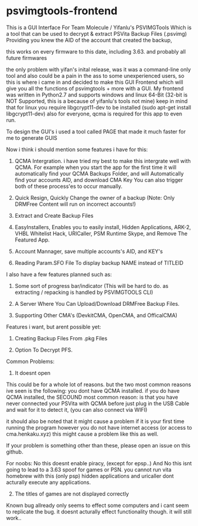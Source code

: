 # psvimgtools-frontend
This is a GUI Interface For Team Molecule / Yifanlu's PSVIMGTools 
Which is a tool that can be used to decrypt & extract PSVita Backup Files (.psvimg) Providing you knew the AID of the account that created the backup, 

this works on every firmware to this date, including 3.63. and probably all future firmwares

the only problem with yifan's inital release, was it was a command-line only tool and also could be a pain in the ass to some unexperienced users, so this is where i came in and decided to make this GUI Frontend which will give you all the functions of psvimgtools + more with a GUI. My frontend was written in Python2.7 and supports windows and linux 64-Bit 
(32-bit is NOT Supported, this is a because of yifanlu's tools not mine) keep in mind that for linux you require libgcrypt11-dev to be installed (sudo apt-get install libgcrypt11-dev) also for everyone, qcma is required for this app to even run.

To design the GUI's i used a tool called PAGE that made it much faster for me to generate GUIS

Now i think i should mention some features i have for this:

1. QCMA Intergration. i have tried my best to make this intergrate well with QCMA. For example when you start the app for the first time it will automatically find your QCMA Backups Folder, and will Automatically find your accounts AID, and download CMA Key You can also trigger both of these process'es to occur manually.

2. Quick Resign, Quickly Change the owner of a backup (Note: Only DRMFree Content will run on incorrect accounts!)

3. Extract and Create Backup Files

4. EasyInstallers, Enables you to easily install, Hidden Applications, ARK-2, VHBL Whitelist Hack, URICaller, PSM Runtime Skype, and Remove The Featured App.

5. Account Mannager, save multiple accounts's AID, and KEY's

6. Reading Param.SFO File To display backup NAME instead of TITLEID

I also have a few features planned such as:

1. Some sort of progress bar/indicator (This will be hard to do. as extracting / repacking is handled by PSVIMGTOOLS CLI)

3. A Server Where You Can Upload/Download DRMFree Backup Files.

4. Supporting Other CMA's (DevkitCMA, OpenCMA, and OfficalCMA)

Features i want, but arent possible yet:

1. Creating Backup Files From .pkg Files

2. Option To Decrypt PFS.

Common Problems:
1. It doesnt open

This could be for a whole lot of reasons.
but the two most common reasons ive seen is the following:
you dont have QCMA installed.
if you do have QCMA installed, the SECOUND most common reason:
is that you have never connected your PSVita with QCMA before
just plug in the USB Cable and wait for it to detect it, (you can also connect via WIFI)

it should also be noted that it might cause a problem if it is your first time running the program however you do not have internet access (or access to cma.henkaku.xyz) this might cause a problem like this as well.

If your problem is something other than these, please open an issue on this github.

For noobs: No this doesnt enable piracy, (except for epsp..) And No this isnt going to lead to a 3.63 spoof for games or PSN.
you cannot run vita homebrew with this (only psp) hidden applications and uricaller dont acturally execute any applications.

2. The titles of games are not displayed correctly

Known bug allready only seems to effect some computers and i cant seem to replicate the bug.
it doesnt acturally effect functionality though. it will still work..
